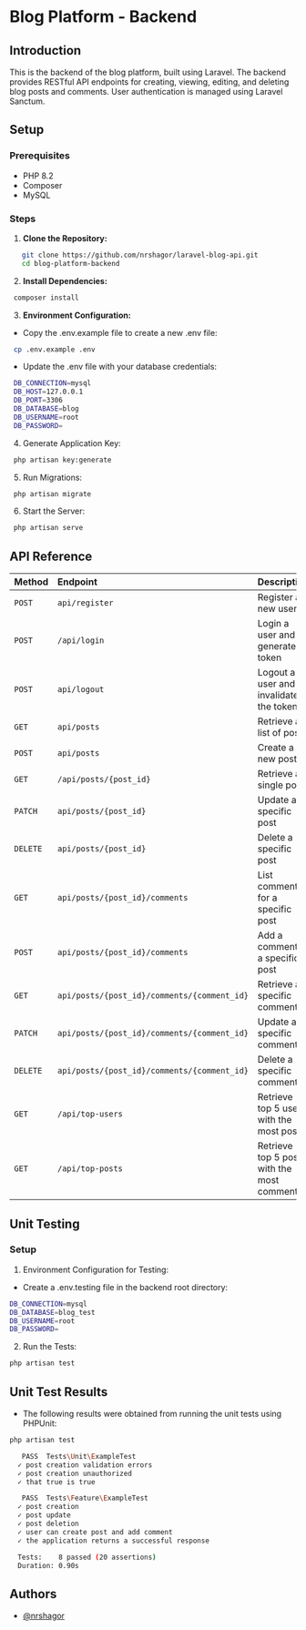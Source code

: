 # **Blog Platform - Backend**

## **Introduction**

This is the backend of the blog platform, built using Laravel. The backend provides RESTful API endpoints for creating, viewing, editing, and deleting blog posts and comments. User authentication is managed using Laravel Sanctum.

## **Setup**

### **Prerequisites**

-   PHP 8.2
-   Composer
-   MySQL

### **Steps**

1. **Clone the Repository:**

```bash
   git clone https://github.com/nrshagor/laravel-blog-api.git
   cd blog-platform-backend
```

2. **Install Dependencies:**

```bash
 composer install
```

3. **Environment Configuration:**

-   Copy the .env.example file to create a new .env file:

```bash
 cp .env.example .env
```

-   Update the .env file with your database credentials:

```bash
 DB_CONNECTION=mysql
 DB_HOST=127.0.0.1
 DB_PORT=3306
 DB_DATABASE=blog
 DB_USERNAME=root
 DB_PASSWORD=
```

4. Generate Application Key:

```bash
 php artisan key:generate
```

5. Run Migrations:

```bash
 php artisan migrate
```

6. Start the Server:

```bash
 php artisan serve
```

## **API Reference**

| Method   | Endpoint                                    | Description                                 |
| :------- | :------------------------------------------ | :------------------------------------------ |
| `POST`   | `api/register`                              | Register a new user                         |
| `POST`   | `/api/login`                                | Login a user and generate a token           |
| `POST`   | `api/logout`                                | Logout a user and invalidate the token      |
| `GET`    | `api/posts`                                 | Retrieve a list of posts                    |
| `POST`   | `api/posts`                                 | Create a new post                           |
| `GET`    | `/api/posts/{post_id}`                      | Retrieve a single post                      |
| `PATCH`  | `api/posts/{post_id}`                       | Update a specific post                      |
| `DELETE` | `api/posts/{post_id}`                       | Delete a specific post                      |
| `GET`    | `api/posts/{post_id}/comments`              | List comments for a specific post           |
| `POST`   | `api/posts/{post_id}/comments`              | Add a comment to a specific post            |
| `GET`    | `api/posts/{post_id}/comments/{comment_id}` | Retrieve a specific comment                 |
| `PATCH`  | `api/posts/{post_id}/comments/{comment_id}` | Update a specific comment                   |
| `DELETE` | `api/posts/{post_id}/comments/{comment_id}` | Delete a specific comment                   |
| `GET`    | `/api/top-users`                            | Retrieve top 5 users with the most posts    |
| `GET`    | `/api/top-posts`                            | Retrieve top 5 posts with the most comments |

## **Unit Testing**

### Setup

1.  Environment Configuration for Testing:

-   Create a .env.testing file in the backend root directory:

```bash
DB_CONNECTION=mysql
DB_DATABASE=blog_test
DB_USERNAME=root
DB_PASSWORD=
```

2. Run the Tests:

```bash
php artisan test
```

## Unit Test Results

-   The following results were obtained from running the unit tests using PHPUnit:

```bash
php artisan test

   PASS  Tests\Unit\ExampleTest
  ✓ post creation validation errors                                                                                                             0.55s
  ✓ post creation unauthorized                                                                                                                  0.01s
  ✓ that true is true                                                                                                                           0.01s

   PASS  Tests\Feature\ExampleTest
  ✓ post creation                                                                                                                               0.04s
  ✓ post update                                                                                                                                 0.02s
  ✓ post deletion                                                                                                                               0.01s
  ✓ user can create post and add comment                                                                                                        0.03s
  ✓ the application returns a successful response                                                                                               0.03s

  Tests:    8 passed (20 assertions)
  Duration: 0.90s
```

## Authors

-   [@nrshagor](https://github.com/nrshagor)
